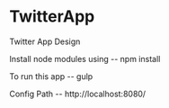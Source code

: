 # TwitterApp
Twitter App Design

Install node modules using -- npm install

To run this app -- gulp

Config Path -- http://localhost:8080/
